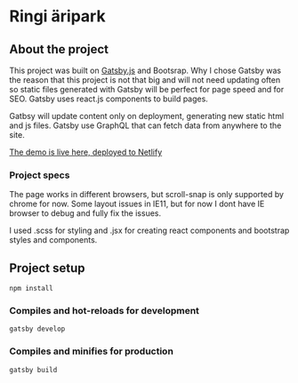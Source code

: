 # Ringi äripark

## About the project
This project was built on [Gatsby.js](https://www.gatsbyjs.org/) and Bootsrap. Why I chose Gatsby was the reason that this project is not that big and will not need updating often so static files generated with Gatsby will be perfect for page speed and for SEO. Gatsby uses react.js components to build pages.

Gatbsy will update content only on deployment, generating new static html and js files. Gatsby use GraphQL that can fetch data from anywhere to the site.


[The demo is live here, deployed to Netlify](https://ringi.netlify.app/)

### Project specs

The page works in different browsers, but scroll-snap is only supported by chrome for now. Some layout issues in IE11, but for now I dont have IE browser to debug and fully fix the issues.

I used .scss for styling and .jsx for creating react components and bootstrap styles and components.

## Project setup
```
npm install
```

### Compiles and hot-reloads for development
```
gatsby develop
```

### Compiles and minifies for production
```
gatsby build
```
